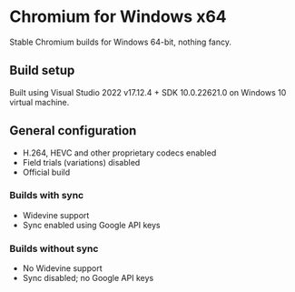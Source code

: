 # Chromium for Windows x64
Stable Chromium builds for Windows 64-bit, nothing fancy.

## Build setup
Built using Visual Studio 2022 v17.12.4 + SDK 10.0.22621.0 on Windows 10 virtual machine.

## General configuration
- H.264, HEVC and other proprietary codecs enabled
- Field trials (variations) disabled
- Official build

### Builds with sync
- Widevine support
- Sync enabled using Google API keys

### Builds without sync
- No Widevine support
- Sync disabled; no Google API keys
